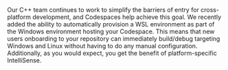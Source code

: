 Our C++ team continues to work to simplify the barriers of entry for cross-platform development, and Codespaces help achieve this goal. We recently added the ability to automatically provision a WSL environment as part of the Windows environment hosting your Codespace. This means that new users onboarding to your repository can immediately build/debug targeting Windows and Linux without having to do any manual configuration. Additionally, as you would expect, you get the benefit of platform-specific IntelliSense.
